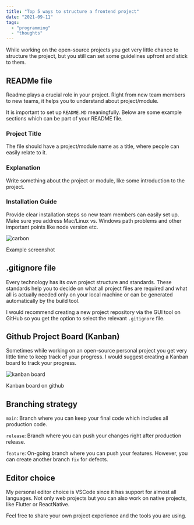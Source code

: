 ```yaml
---
title: "Top 5 ways to structure a frontend project"
date: "2021-09-11"
tags:
  - "programming"
  - "thoughts"
---
```


While working on the open-source projects you get very little chance to structure the project, but you still can set some guidelines upfront and stick to them.

## READMe file

Readme plays a crucial role in your project. Right from new team members to new teams, it helps you to understand about project/module.

It is important to set up `README.MD` meaningfully. Below are some example sections which can be part of your README file.

### Project Title

The file should have a project/module name as a title, where people can easily relate to it.

### Explanation

Write something about the project or module, like some introduction to the project.

### Installation Guide

Provide clear installation steps so new team members can easily set up. Make sure you address Mac/Linux vs. Windows path problems and other important points like node version etc.

![carbon](/assets/images/EBC7dKHqU-1024x1016.png "carbon.png")

Example screenshot

## .gitignore file

Every technology has its own project structure and standards. These standards help you to decide on what all project files are required and what all is actually needed only on your local machine or can be generated automatically by the build tool.

I would recommend creating a new project repository via the GUI tool on GitHub so you get the option to select the relevant `.gitignore` file.

## Github Project Board (Kanban)

Sometimes while working on an open-source personal project you get very little time to keep track of your progress. I would suggest creating a Kanban board to track your progress.

![kanban board](/assets/images/cECKytumv-1024x387.png "Screenshot from 2021-09-11 20-30-38.png")

Kanban board on github

## Branching strategy

`main`: Branch where you can keep your final code which includes all production code.

`release`: Branch where you can push your changes right after production release.

`feature`: On-going branch where you can push your features. However, you can create another branch `fix` for defects.

## Editor choice

My personal editor choice is VSCode since it has support for almost all languages. Not only web projects but you can also work on native projects, like Flutter or ReactNative.

Feel free to share your own project experience and the tools you are using.
